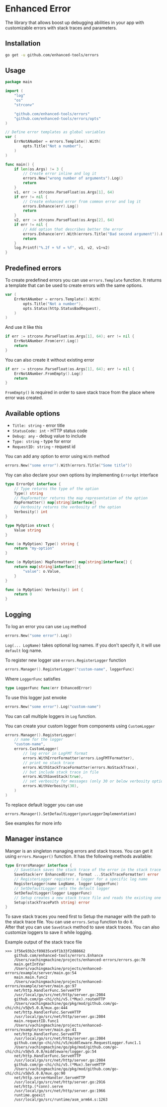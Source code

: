 # Enhanced Error

The library that allows boost up debugging abilities in your app with customizable errors with stack traces and parameters.

## Installation

```bash
go get -u github.com/enhanced-tools/errors
```

## Usage

```go
package main

import (
	"log"
	"os"
	"strconv"

	"github.com/enhanced-tools/errors"
	"github.com/enhanced-tools/errors/opts"
)

// Define error templates as global variables
var (
	ErrNotANumber = errors.Template().With(
		opts.Title("Not a number"),
	)
)

func main() {
	if len(os.Args) != 3 {
		// Create error inline and log it
		errors.New("wrong number of arguments").Log()
		return
	}
	v1, err := strconv.ParseFloat(os.Args[1], 64)
	if err != nil {
		// Create enhanced error from common error and log it
		errors.Enhance(err).Log()
		return
	}
	v2, err := strconv.ParseFloat(os.Args[2], 64)
	if err != nil {
		// Add option that describes better the error
		errors.Enhance(err).With(errors.Title("Bad second argument")).Log()
		return
	}
	log.Printf("%.2f + %f = %f", v1, v2, v1+v2)
}
```

## Predefined errors

To create predefined errors you can use `errors.Template` function. It returns a template that can be used to create errors with the same options.

```go
var (
    ErrNotANumber = errors.Template().With(
        opts.Title("Not a number"),
        opts.Status(http.StatusBadRequest),
    )
)
```
And use it like this 
```go
if err := strconv.ParseFloat(os.Args[1], 64); err != nil {
    ErrNotANumber.From(err).Log()
    return
}
```
You can also create it without existing error
```go
if err := strconv.ParseFloat(os.Args[1], 64); err != nil {
    ErrNotANumber.FromEmpty().Log()
    return
}
```
`FromEmpty()` is required in order to save stack trace from the place where error was created.

## Available options

- `Title: string` - error title
- `StatusCode: int` - HTTP status code
- `Debug: any` - debug value to include
- `Type: string` - type for error
- `RequestID: string` - request id

You can add any option to error using `With` method

```go
errors.New("some error").With(errors.Title("Some title"))
```

Yoy can also declare your own options by implementing `ErrorOpt` interface


```go
type ErrorOpt interface {
	// Type returns the type of the option
	Type() string
	// MapFormatter returns the map representation of the option
	MapFormatter() map[string]interface{}
	// Verbosity returns the verbosity of the option
	Verbosity() int
}
```

```go
type MyOption struct {
    Value string
}

func (o MyOption) Type() string {
    return "my-option"
}

func (o MyOption) MapFormatter() map[string]interface{} {
    return map[string]interface{}{
        "value": o.Value,
    }
}

func (o MyOption) Verbosity() int {
    return 0
}
```

## Logging

To log an error you can use `Log` method

```go
errors.New("some error").Log()
```

`Log(... LogName)` takes optional log names. If you don't specify it, it will use `default` log name.

To register new logger use `errors.RegisterLogger` function
```go
errors.Manager().RegisterLogger("custom-name", loggerFunc)
```
Where `LoggerFunc` satisfies
```go
type LoggerFunc func(err EnhancedError)
```
To use this logger just envoke 
```go
errors.New("some error").Log("custom-name")
```
You can call multiple loggers in `Log` function.

You can create your custom logger from components using `CustomLogger`

```go
errors.Manager().RegisterLogger(
	// name for the logger
	"custom-name",
    errors.CustomLogger(
		// log error in LogFMT format
		errors.WithErrorFormatter(errors.LogFMTFormatter),
		// print no stack trace
		errors.WithStackTraceFormatter(errors.NoStackTrace),
		// but include stack trace in file
		errors.WithSaveStack(true),
        // set verbosity for messages (only 30 or below verbosity options will be printed out)
		errors.WithVerbosity(30),
	)
)
```
To replace default logger you can use
```
errors.Manager().SetDefaultLogger(yourLoggerImplementation)
```
See examples for more info

## Manager instance

Manger is an singleton managing errors and stack traces. You can get it using `errors.Manager()` function. It has the following methods available:

```go
type ErrorsManager interface {
	// SaveStack saves the stack trace of the error in the stack trace file. Format is optional
	SaveStack(err EnhancedError, format ...StackTraceFormatter) error
	// RegisterLogger registers a logger for a specific log name
	RegisterLogger(name LogName, logger LoggerFunc)
	// SetDefaultLogger sets the default logger
	SetDefaultLogger(logger LoggerFunc)
	// Setup creates a new stack trace file and reads the existing one
	Setup(stackTracePath string) error
}
```
To save stack traces you need first to Setup the manager with the path to the stack trace file. You can use `errors.Setup` function to do it.  
After that you can use `SaveStack` method to save stack traces. You can also customize loggers to save it while logging.

Example output of the stack trace file
```
>>> 1f56e93b2cf89835ce9f1b33f2d88662
	github.com/enhanced-tools/errors.Enhance
	/Users/vachingmachine/projects/enhanced-errors/errors.go:70
	main.getIntVar
	/Users/vachingmachine/projects/enhanced-errors/example/server/main.go:54
	main.main.func2
	/Users/vachingmachine/projects/enhanced-errors/example/server/main.go:97
	net/http.HandlerFunc.ServeHTTP
	/usr/local/go/src/net/http/server.go:2084
	github.com/go-chi/chi/v5.(*Mux).routeHTTP
	/Users/vachingmachine/go/pkg/mod/github.com/go-chi/chi/v5@v5.0.8/mux.go:444
	net/http.HandlerFunc.ServeHTTP
	/usr/local/go/src/net/http/server.go:2084
	main.requestID.func1
	/Users/vachingmachine/projects/enhanced-errors/example/server/main.go:41
	net/http.HandlerFunc.ServeHTTP
	/usr/local/go/src/net/http/server.go:2084
	github.com/go-chi/chi/v5/middleware.RequestLogger.func1.1
	/Users/vachingmachine/go/pkg/mod/github.com/go-chi/chi/v5@v5.0.8/middleware/logger.go:54
	net/http.HandlerFunc.ServeHTTP
	/usr/local/go/src/net/http/server.go:2084
	github.com/go-chi/chi/v5.(*Mux).ServeHTTP
	/Users/vachingmachine/go/pkg/mod/github.com/go-chi/chi/v5@v5.0.8/mux.go:90
	net/http.serverHandler.ServeHTTP
	/usr/local/go/src/net/http/server.go:2916
	net/http.(*conn).serve
	/usr/local/go/src/net/http/server.go:1966
	runtime.goexit
	/usr/local/go/src/runtime/asm_arm64.s:1263
```

